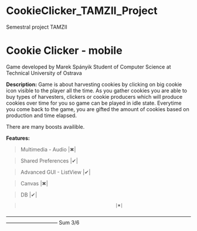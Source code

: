 # CookieClicker_TAMZII_Project
Semestral project TAMZII

<h1>Cookie Clicker - mobile</h2>

Game developed by Marek Spányik
Student of Computer Science at Technical University of Ostrava

<b>Description:</b>
Game is about harvesting cookies by clicking on big cookie icon visible to the player all the time. As you gather cookies you are able to buy types of harvesters, clickers or cookie producers which will produce cookies over time for you so game can be played in idle state. Everytime you come back to the game, you are gifted the amount of cookies based on production and time elapsed.

There are many boosts availible.



<b>Features:</b>

> Multimedia - Audio                      |✖|

> Shared Preferences                      |✔|

> Advanced GUI - ListView                 |✔|

> Canvas                                  |✖|

> DB                                      |✔|

>                                         |✖|

――――――――――――――――――――――――――――――――――――――――――――――
Sum                                        3/6 

